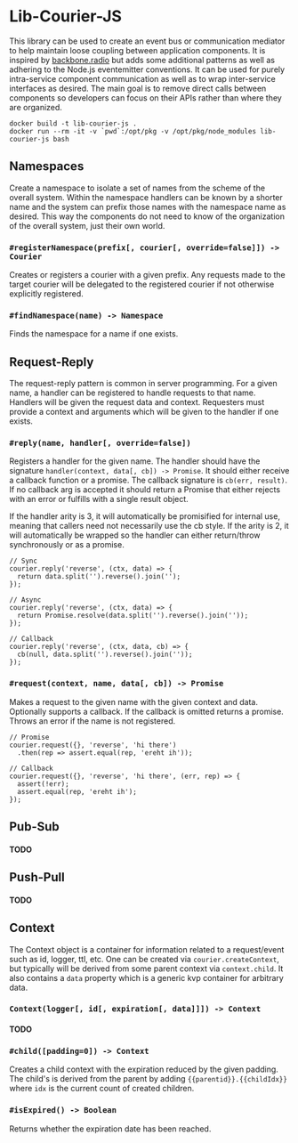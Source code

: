 # Lib-Courier-JS

This library can be used to create an event bus or communication mediator to help maintain loose coupling between application components. It is inspired by [backbone.radio](https://github.com/marionettejs/backbone.radio) but adds some additional patterns as well as adhering to the Node.js eventemitter conventions. It can be used for purely intra-service component communication as well as to wrap inter-service interfaces as desired. The main goal is to remove direct calls between components so developers can focus on their APIs rather than where they are organized.

```
docker build -t lib-courier-js .
docker run --rm -it -v `pwd`:/opt/pkg -v /opt/pkg/node_modules lib-courier-js bash
```

## Namespaces

Create a namespace to isolate a set of names from the scheme of the overall system. Within the namespace handlers can be known by a shorter name and the system can prefix those names with the namespace name as desired. This way the components do not need to know of the organization of the overall system, just their own world.

### `#registerNamespace(prefix[, courier[, override=false]]) -> Courier`

Creates or registers a courier with a given prefix. Any requests made to the target courier will be delegated to the registered courier if not otherwise explicitly registered.

### `#findNamespace(name) -> Namespace`

Finds the namespace for a name if one exists.


## Request-Reply

The request-reply pattern is common in server programming. For a given name, a handler can be registered to handle requests to that name. Handlers will be given the request data and context. Requesters must provide a context and arguments which will be given to the handler if one exists.

### `#reply(name, handler[, override=false])`

Registers a handler for the given name. The handler should have the signature `handler(context, data[, cb]) -> Promise`. It should either receive a callback function or a promise. The callback signature is `cb(err, result)`. If no callback arg is accepted it should return a Promise that either rejects with an error or fulfills with a single result object.

If the handler arity is 3, it will automatically be promisified for internal use, meaning that callers need not necessarily use the cb style. If the arity is 2, it will automatically be wrapped so the handler can either return/throw synchronously or as a promise.

```
// Sync
courier.reply('reverse', (ctx, data) => {
  return data.split('').reverse().join('');
});

// Async
courier.reply('reverse', (ctx, data) => {
  return Promise.resolve(data.split('').reverse().join(''));
});

// Callback
courier.reply('reverse', (ctx, data, cb) => {
  cb(null, data.split('').reverse().join(''));
});
```

### `#request(context, name, data[, cb]) -> Promise`

Makes a request to the given name with the given context and data. Optionally supports a callback. If the callback is omitted returns a promise. Throws an error if the name is not registered.

```
// Promise
courier.request({}, 'reverse', 'hi there')
  .then(rep => assert.equal(rep, 'ereht ih'));

// Callback
courier.request({}, 'reverse', 'hi there', (err, rep) => {
  assert(!err);
  assert.equal(rep, 'ereht ih');
});
```


## Pub-Sub

#### TODO

## Push-Pull

#### TODO




## Context

The Context object is a container for information related to a request/event such as id, logger, ttl, etc. One can be created via `courier.createContext`, but typically will be derived from some parent context via `context.child`. It also contains a `data` property which is a generic kvp container for arbitrary data.

### `Context(logger[, id[, expiration[, data]]]) -> Context`

#### TODO

### `#child([padding=0]) -> Context`

Creates a child context with the expiration reduced by the given padding. The child's is derived from the parent by adding `{{parentid}}.{{childIdx}}` where `idx` is the current count of created children.

### `#isExpired() -> Boolean`

Returns whether the expiration date has been reached.
